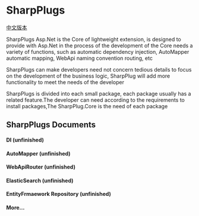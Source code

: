 # SharpPlugs
[中文版本](/doc/ddocument_cn.md)

SharpPlugs Asp.Net is the Core of lightweight extension, is designed to provide with Asp.Net in the process of the development of the Core needs a variety of functions, such as automatic dependency injection, AutoMapper automatic mapping, WebApi naming convention routing, etc

SharpPlugs can make developers need not concern tedious details to focus on the development of the business logic, SharpPlug will add more functionality to meet the needs of the developer

SharpPlugs is divided into each small package, each package usually has a related  feature.The developer can need according to the requirements to install packages,The SharpPlug.Core is the need of each package

## SharpPlugs Documents

#### DI  (unfinished)

#### AutoMapper (unfinished)

#### WebApiRouter (unfinished)

#### ElasticSearch (unfinished)

#### EntityFrmaework Repository (unfinished)

#### More...
